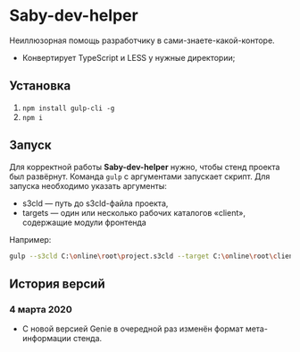 # Saby-dev-helper

Неиллюзорная помощь разработчику в сами-знаете-какой-конторе.

* Конвертирует TypeScript и LESS у нужные директории;
<!-- * Генерирует документацию -->

## Установка

1. `npm install gulp-cli -g`
2. `npm i`

## Запуск

Для корректной работы __Saby-dev-helper__ нужно, чтобы стенд проекта был развёрнут.
Команда `gulp` с аргументами запускает скрипт. Для запуска необходимо указать аргументы:

* s3cld — путь до s3cld-файла проекта,
* targets — один или несколько рабочих каталогов «client», содержащие модули фронтенда

Например:

```sh
gulp --s3cld C:\online\root\project.s3cld --target C:\online\root\client --target C:\online\eo\client
```

## История версий

<!--
    TODO: Сделать сборку статики независимой от Genie.
-->

### 4 марта 2020

- С новой версией Genie в очередной раз изменён формат мета-информации стенда.
